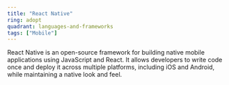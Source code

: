 ```yaml
---
title: "React Native"
ring: adopt
quadrant: languages-and-frameworks
tags: ["Mobile"]
---
```


React Native is an open-source framework for building native mobile applications using JavaScript and React. It allows developers to write code once and deploy it across multiple platforms, including iOS and Android, while maintaining a native look and feel.
